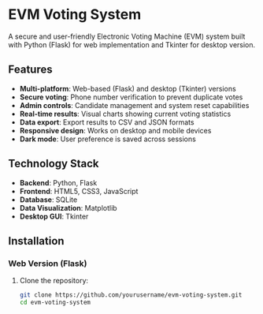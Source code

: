 # EVM Voting System

A secure and user-friendly Electronic Voting Machine (EVM) system built with Python (Flask) for web implementation and Tkinter for desktop version.


## Features

- **Multi-platform**: Web-based (Flask) and desktop (Tkinter) versions
- **Secure voting**: Phone number verification to prevent duplicate votes
- **Admin controls**: Candidate management and system reset capabilities
- **Real-time results**: Visual charts showing current voting statistics
- **Data export**: Export results to CSV and JSON formats
- **Responsive design**: Works on desktop and mobile devices
- **Dark mode**: User preference is saved across sessions

## Technology Stack

- **Backend**: Python, Flask 
- **Frontend**: HTML5, CSS3, JavaScript
- **Database**: SQLite
- **Data Visualization**: Matplotlib
- **Desktop GUI**: Tkinter

## Installation

### Web Version (Flask)

1. Clone the repository:
   ```bash
   git clone https://github.com/yourusername/evm-voting-system.git
   cd evm-voting-system
